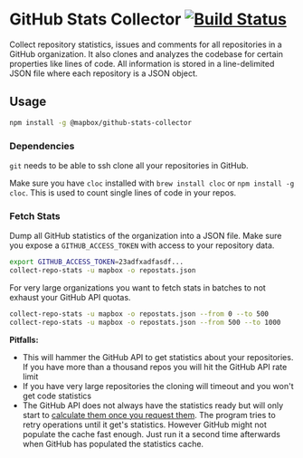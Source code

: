 # GitHub Stats Collector [![Build Status](https://travis-ci.org/mapbox/github-stats-collector.svg?branch=master)](https://travis-ci.org/mapbox/github-stats-collector)

Collect repository statistics, issues and comments for all repositories in a GitHub organization.
It also clones and analyzes the codebase for certain properties like lines of code.
All information is stored in a line-delimited JSON file where each repository is a JSON object.

## Usage

```bash
npm install -g @mapbox/github-stats-collector
```

### Dependencies

`git` needs to be able to ssh clone all your repositories in GitHub.

Make sure you have `cloc` installed with `brew install cloc` or `npm install -g cloc`.
This is used to count single lines of code in your repos.

### Fetch Stats

Dump all GitHub statistics of the organization into a JSON file.
Make sure you expose a `GITHUB_ACCESS_TOKEN` with access to your repository data.

```bash
export GITHUB_ACCESS_TOKEN=23adfxadfasdf...
collect-repo-stats -u mapbox -o repostats.json
```

For very large organizations you want to fetch stats in batches to not exhaust your GitHub API quotas.

```bash
collect-repo-stats -u mapbox -o repostats.json --from 0 --to 500
collect-repo-stats -u mapbox -o repostats.json --from 500 --to 1000
```

**Pitfalls:**
- This will hammer the GitHub API to get statistics about your repositories. If you have more than a thousand repos you will hit the GitHub API rate limit
- If you have very large repositories the cloning will timeout and you won't get code statistics
- The GitHub API does not always have the statistics ready but will only start to [calculate them once you request them](https://developer.github.com/v3/repos/statistics/#a-word-about-caching). The program tries to retry operations until it get's statistics. However GitHub might not populate the cache fast enough. Just run it a second time afterwards when GitHub has populated the statistics cache.
